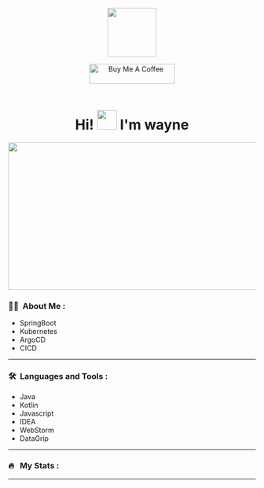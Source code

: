 <p align="center"><img src="https://media.giphy.com/media/M9gbBd9nbDrOTu1Mqx/giphy.gif" width="100"/></p>
<p align="center">
<!-- <a href="https://www.linkedin.com/in/kakbar"><img src="https://img.shields.io/badge/LinkedIn-blue?style=for-the-badge&logo=linkedin&logoColor=white" alt="LinkedIn Badge"></a>
</p> -->
<p align="center">
  <a href="https://www.buymeacoffee.com/yky32" target="_blank"><img src="https://cdn.buymeacoffee.com/buttons/default-orange.png" alt="Buy Me A Coffee" height="41" width="174"></a>
  </p>
  <p align="center"><img src="https://komarev.com/ghpvc/?username=yky32&style=flat-square&color=blue" alt=""></p>

  <h1 align="center">
    Hi!
    <img src="https://media.giphy.com/media/hvRJCLFzcasrR4ia7z/giphy.gif" width="40">
    I'm wayne
  </h1>

  <p align="center"><img src="https://media.giphy.com/media/dWesBcTLavkZuG35MI/giphy.gif" width="600" height="300"  />
</p>

### :man_technologist: &nbsp;About Me :
- SpringBoot
- Kubernetes
- ArgoCD
- CICD
---

### 🛠 &nbsp;Languages and Tools :
- Java
- Kotlin
- Javascript
- IDEA
- WebStorm
- DataGrip
---

### 🔥 &nbsp; My Stats :

---

